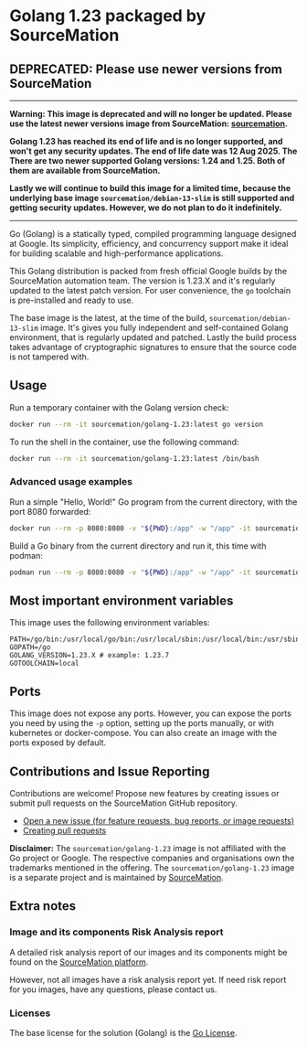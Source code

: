 # Golang 1.23 packaged by SourceMation

## DEPRECATED: Please use newer versions from SourceMation

---

**Warning: This image is deprecated and will no longer be updated. Please use
the latest newer versions image from SourceMation:
[sourcemation](https://hub.docker.com/r/sourcemation/).**


**Golang 1.23 has reached its end of life and is no longer supported, and
won't get any security updates. The end of life date was 12 Aug 2025. The 
There are two newer supported Golang versions: 1.24 and 1.25. Both of them are
available from SourceMation.**


**Lastly we will continue to build this image for a limited time, because the
underlying base image `sourcemation/debian-13-slim` is still supported and
getting security updates. However, we do not plan to do it indefinitely.**

---





Go (Golang) is a statically typed, compiled programming language designed at
Google. Its simplicity, efficiency, and concurrency support make it ideal for
building scalable and high-performance applications.

This Golang distribution is packed from fresh official Google builds by the
SourceMation automation team. The version is 1.23.X and it's regularly updated
to the latest patch version. For user convenience, the `go` toolchain is
pre-installed and ready to use.

The base image is the latest, at the time of the build,
`sourcemation/debian-13-slim` image. It's gives you fully independent and
self-contained Golang environment, that is regularly updated and patched.
Lastly the build process takes advantage of cryptographic signatures to ensure
that the source code is not tampered with.

## Usage

Run a temporary container with the Golang version check:

```bash
docker run --rm -it sourcemation/golang-1.23:latest go version
```

To run the shell in the container, use the following command:

```bash
docker run --rm -it sourcemation/golang-1.23:latest /bin/bash
```

### Advanced usage examples

Run a simple "Hello, World!" Go program from the current directory, with the
port 8080 forwarded:

```bash
docker run --rm -p 8080:8080 -v "${PWD}:/app" -w "/app" -it sourcemation/golang-1.23:latest sh -c 'go run main.go'
```

Build a Go binary from the current directory and run it, this time with podman:

```bash
podman run --rm -p 8080:8080 -v "${PWD}:/app" -w "/app" -it sourcemation/golang-1.23:latest sh -c 'go build -o myapp && ./myapp'
```

## Most important environment variables

This image uses the following environment variables:

```
PATH=/go/bin:/usr/local/go/bin:/usr/local/sbin:/usr/local/bin:/usr/sbin:/usr/bin:/sbin:/bin
GOPATH=/go
GOLANG_VERSION=1.23.X # example: 1.23.7
GOTOOLCHAIN=local
```

## Ports

This image does not expose any ports. However, you can expose the ports you
need by using the `-p` option, setting up the ports manually, or with
kubernetes or docker-compose. You can also create an image with the ports
exposed by default.

## Contributions and Issue Reporting

Contributions are welcome! Propose new features by creating issues or submit
pull requests on the SourceMation GitHub repository.

- [Open a new issue (for feature requests, bug reports, or image requests)](https://github.com/SourceMation/images/issues/new/choose)
- [Creating pull requests](https://github.com/SourceMation/images/compare)


**Disclaimer:** The `sourcemation/golang-1.23` image is not affiliated with the
Go project or Google. The respective companies and organisations own the
trademarks mentioned in the offering. The `sourcemation/golang-1.23` image is a
separate project and is maintained by [SourceMation](https://sourcemation.com).

## Extra notes

### Image and its components Risk Analysis report

A detailed risk analysis report of our images and its components might be found
on the [SourceMation platform](https://www.sourcemation.com/).

However, not all images have a risk analysis report yet. If need risk report
for you images, have any questions, please contact us.

### Licenses

The base license for the solution (Golang) is the [Go
License](https://golang.org/LICENSE).
